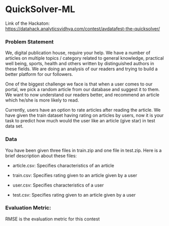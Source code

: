 # QuickSolver-ML

Link of the Hackaton: https://datahack.analyticsvidhya.com/contest/avdatafest-the-quicksolver/

### Problem Statement
We, digital publication house, require your help. We have a number of articles on multiple topics / category related to general knowledge, practical well being, sports, health and others written by distinguished authors in these fields. We are doing an analysis of our readers and trying to build a better platform for our followers.

One of the biggest challenge we face is that when a user comes to our portal, we pick a random article from our database and suggest it to them. We want to now understand our readers better, and recommend an article which he/she is more likely to read. 

Currently, users have an option to rate articles after reading the article. We have given the train dataset having rating on articles by users, now it is your task to predict how much would the user like an article (give star) in test data set.

### Data
You have been given three files in train.zip and one file in test.zip. Here is a brief description about these files:

- article.csv: Specifies characteristics of an article
  
- train.csv: Specifies rating given to an article given by a user
  
- user.csv: Specifies characteristics of a user
  
- test.csv: Specifies rating given to an article given by a user

### Evaluation Metric:
RMSE is the evaluation metric for this contest
